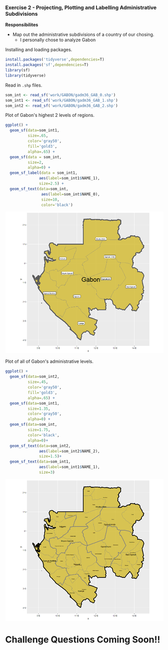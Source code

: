 ###  Exercise 2 - Projecting, Plotting and Labelling Administrative Subdivisions

**Responsibilites**

- Map out the administrative subdivisions of a country of our chosing.
  - I personally chose to analyze Gabon



Installing and loading packages.

```R
install.packages('tidyverse',dependencies=T)
install.packages('sf',dependencies=T)
library(sf)
library(tidyverse)
```

Read in `.shp` files.

```R
som_int <- read_sf('work/GABON/gadm36_GAB_0.shp')
som_int1 <- read_sf('work/GABON/gadm36_GAB_1.shp')
som_int2 <- read_sf('work/GABON/gadm36_GAB_2.shp')
```

Plot of Gabon's highest 2 levels of regions.

```R
ggplot() +
  geom_sf(data=som_int1,
          size=.65,
          color='gray50',
          fill='gold3',
          alpha=.65) +
  geom_sf(data = som_int,
          size=2,
          alpha=0) +
  geom_sf_label(data = som_int1,
               aes(label=som_int1$NAME_1),
               size=2.5) +
  geom_sf_text(data=som_int,
                aes(label=som_int$NAME_0),
                size=10,
                color='black')

```

![](images/Ex2plot1.png)

Plot of all of Gabon's administrative levels.

```R
ggplot() +
  geom_sf(data=som_int2,
          size=.45,
          color='gray50',
          fill='gold3',
          alpha=.65) +
  geom_sf(data=som_int1,
          size=1.35,
          color='gray50',
          alpha=0) +
  geom_sf(data=som_int,
          size=1.75,
          color='black',
          alpha=0)+
  geom_sf_text(data=som_int2,
               aes(label=som_int2$NAME_2),
               size=1.5)+
  geom_sf_text(data=som_int1,
               aes(label=som_int1$NAME_1),
               size=3)
```

![](images/Ex2plot2.png)

# Challenge Questions Coming Soon!! 





